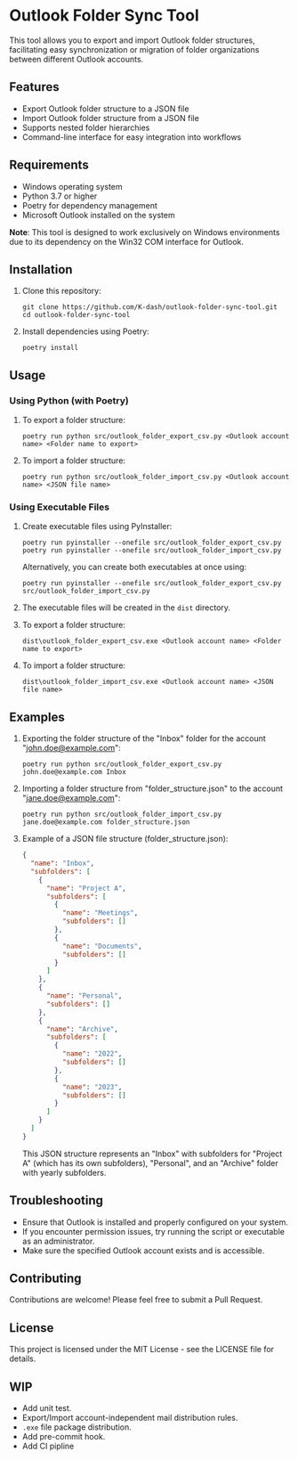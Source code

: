 # Outlook Folder Sync Tool

This tool allows you to export and import Outlook folder structures, facilitating easy synchronization or migration of folder organizations between different Outlook accounts.

## Features

- Export Outlook folder structure to a JSON file
- Import Outlook folder structure from a JSON file
- Supports nested folder hierarchies
- Command-line interface for easy integration into workflows

## Requirements

- Windows operating system
- Python 3.7 or higher
- Poetry for dependency management
- Microsoft Outlook installed on the system

**Note**: This tool is designed to work exclusively on Windows environments due to its dependency on the Win32 COM interface for Outlook.

## Installation

1. Clone this repository:
   ```
   git clone https://github.com/K-dash/outlook-folder-sync-tool.git
   cd outlook-folder-sync-tool
   ```

2. Install dependencies using Poetry:
   ```
   poetry install
   ```

## Usage

### Using Python (with Poetry)

1. To export a folder structure:
   ```
   poetry run python src/outlook_folder_export_csv.py <Outlook account name> <Folder name to export>
   ```

2. To import a folder structure:
   ```
   poetry run python src/outlook_folder_import_csv.py <Outlook account name> <JSON file name>
   ```

### Using Executable Files

1. Create executable files using PyInstaller:
   ```
   poetry run pyinstaller --onefile src/outlook_folder_export_csv.py
   poetry run pyinstaller --onefile src/outlook_folder_import_csv.py
   ```

   Alternatively, you can create both executables at once using:
   ```
   poetry run pyinstaller --onefile src/outlook_folder_export_csv.py src/outlook_folder_import_csv.py
   ```

2. The executable files will be created in the `dist` directory.

3. To export a folder structure:
   ```
   dist\outlook_folder_export_csv.exe <Outlook account name> <Folder name to export>
   ```

4. To import a folder structure:
   ```
   dist\outlook_folder_import_csv.exe <Outlook account name> <JSON file name>
   ```

## Examples

1. Exporting the folder structure of the "Inbox" folder for the account "john.doe@example.com":
   ```
   poetry run python src/outlook_folder_export_csv.py john.doe@example.com Inbox
   ```

2. Importing a folder structure from "folder_structure.json" to the account "jane.doe@example.com":
   ```
   poetry run python src/outlook_folder_import_csv.py jane.doe@example.com folder_structure.json
   ```

3. Example of a JSON file structure (folder_structure.json):
   ```json
   {
     "name": "Inbox",
     "subfolders": [
       {
         "name": "Project A",
         "subfolders": [
           {
             "name": "Meetings",
             "subfolders": []
           },
           {
             "name": "Documents",
             "subfolders": []
           }
         ]
       },
       {
         "name": "Personal",
         "subfolders": []
       },
       {
         "name": "Archive",
         "subfolders": [
           {
             "name": "2022",
             "subfolders": []
           },
           {
             "name": "2023",
             "subfolders": []
           }
         ]
       }
     ]
   }
   ```

   This JSON structure represents an "Inbox" with subfolders for "Project A" (which has its own subfolders), "Personal", and an "Archive" folder with yearly subfolders.

## Troubleshooting

- Ensure that Outlook is installed and properly configured on your system.
- If you encounter permission issues, try running the script or executable as an administrator.
- Make sure the specified Outlook account exists and is accessible.

## Contributing
Contributions are welcome! Please feel free to submit a Pull Request.

## License
This project is licensed under the MIT License - see the LICENSE file for details.

## WIP
- Add unit test.
- Export/Import account-independent mail distribution rules.
- `.exe` file package distribution.
- Add pre-commit hook.
- Add CI pipline
